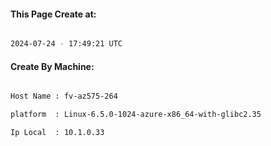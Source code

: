 
   
#### This Page Create at:

```bash

2024-07-24 - 17:49:21 UTC

```

#### Create By Machine:

```bash

Host Name : fv-az575-264

platform  : Linux-6.5.0-1024-azure-x86_64-with-glibc2.35

Ip Local  : 10.1.0.33

```

